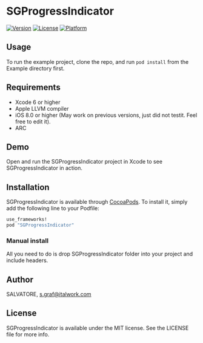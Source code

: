 # SGProgressIndicator

[![Version](https://img.shields.io/cocoapods/v/SGProgressIndicator.svg?style=flat)](http://cocoapods.org/pods/SGProgressIndicator)
[![License](https://img.shields.io/cocoapods/l/SGProgressIndicator.svg?style=flat)](http://cocoapods.org/pods/SGProgressIndicator)
[![Platform](https://img.shields.io/cocoapods/p/SGProgressIndicator.svg?style=flat)](http://cocoapods.org/pods/SGProgressIndicator)

## Usage

To run the example project, clone the repo, and run `pod install` from the Example directory first.

## Requirements
* Xcode 6 or higher
* Apple LLVM compiler
* iOS 8.0 or higher (May work on previous versions, just did not testit. Feel free to edit it).
* ARC

## Demo

Open and run the SGProgressIndicator project in Xcode to see SGProgressIndicator in action.

## Installation

SGProgressIndicator is available through [CocoaPods](http://cocoapods.org). To install
it, simply add the following line to your Podfile:

```ruby
use_frameworks! 
pod "SGProgressIndicator"
```
### Manual install

All you need to do is drop SGProgressIndicator folder into your project and include headers.

## Author

SALVATORE, s.graf@italwork.com

## License

SGProgressIndicator is available under the MIT license. See the LICENSE file for more info.
